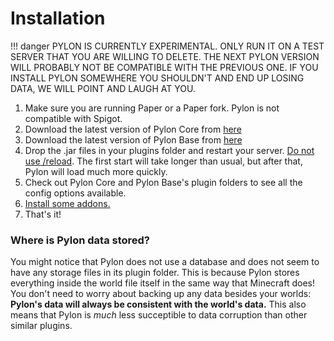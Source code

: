 # Installation

!!! danger
    PYLON IS CURRENTLY EXPERIMENTAL. ONLY RUN IT ON A TEST SERVER THAT YOU ARE WILLING TO DELETE. THE NEXT PYLON VERSION WILL PROBABLY NOT BE COMPATIBLE WITH THE PREVIOUS ONE. IF YOU INSTALL PYLON SOMEWHERE YOU SHOULDN'T AND END UP LOSING DATA, WE WILL POINT AND LAUGH AT YOU.

1. Make sure you are running Paper or a Paper fork. Pylon is not compatible with Spigot.
2. Download the latest version of Pylon Core from [here](https://github.com/pylonmc/pylon-core/releases)
3. Download the latest version of Pylon Base from [here](https://github.com/pylonmc/pylon-base)
4. Drop the .jar files in your plugins folder and restart your server. [Do not use /reload](https://madelinemiller.dev/blog/problem-with-reload/). The first start will take longer than usual, but after that, Pylon will load much more quickly.
5. Check out Pylon Core and Pylon Base's plugin folders to see all the config options available.
5. [Install some addons.](list-of-addons.md)
6. That's it!

### Where is Pylon data stored?

You might notice that Pylon does not use a database and does not seem to have any storage files in its plugin folder. This is because Pylon stores everything inside the world file itself in the same way that Minecraft does! You don't need to worry about backing up any data besides your worlds: **Pylon's data will always be consistent with the world's data.** This also means that Pylon is *much* less succeptible to data corruption than other similar plugins.

